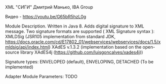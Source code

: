 ﻿
XML "СИГИ"
Дмитрий Манько, IBA Group	

Видео - https://youtu.be/G65bR5hzL0g

Module Description. 
Written in Java 8. Adds digital signature to XML message.
Two signature formats are supported ( XML Signature syntax ):
  XMLDSig (JSR105 implementation from standard JDK, https://docs.oracle.com/cd/E17802_01/webservices/webservices/docs/1.5/xmldsig/api/index.html)
  XAdES v.1.3.2 (implementation based on the open-source library XAdES4j (https://github.com/luisgoncalves/xades4j))
  
Signature types: ENVELOPED (default), ENVELOPING, DETACHED (To be implemented)

Adapter Module Parameters: TODO
